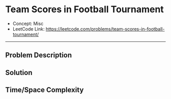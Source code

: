 # Team Scores in Football Tournament

- Concept: Misc
- LeetCode Link: https://leetcode.com/problems/team-scores-in-football-tournament/

---

## Problem Description

## Solution

## Time/Space Complexity

